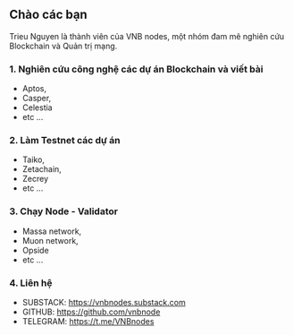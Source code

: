 ## Chào các bạn

Trieu Nguyen là thành viên của VNB nodes, một nhóm đam mê nghiên cứu Blockchain và Quản trị mạng.

### 1. Nghiên cứu công nghệ các dự án Blockchain và viết bài
* Aptos, 
* Casper, 
* Celestia
* etc ...

### 2. Làm Testnet các dự án
* Taiko, 
* Zetachain, 
* Zecrey
* etc ...

### 3. Chạy Node - Validator
* Massa network, 
* Muon network, 
* Opside
* etc ...

### 4. Liên hệ
* SUBSTACK: https://vnbnodes.substack.com
* GITHUB: https://github.com/vnbnode
* TELEGRAM: https://t.me/VNBnodes


